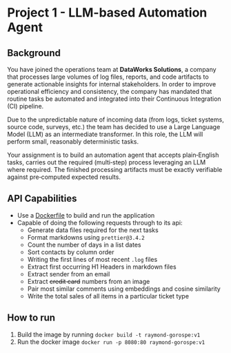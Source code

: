 # Project 1 - LLM-based Automation Agent

## Background

You have joined the operations team at **DataWorks Solutions**, a company that processes large volumes of log files, reports, and code artifacts to generate actionable insights for internal stakeholders. In order to improve operational efficiency and consistency, the company has mandated that routine tasks be automated and integrated into their Continuous Integration (CI) pipeline.

Due to the unpredictable nature of incoming data (from logs, ticket systems, source code, surveys, etc.) the team has decided to use a Large Language Model (LLM) as an intermediate transformer. In this role, the LLM will perform small, reasonably deterministic tasks.

Your assignment is to build an automation agent that accepts plain‑English tasks, carries out the required (multi‑step) process leveraging an LLM where required. The finished processing artifacts must be exactly verifiable against pre‑computed expected results.

## API Capabilities

- Use a [Dockerfile](Dockerfile) to build and run the application
- Capable of doing the following requests through to its api:
    - Generate data files required for the next tasks
    - Format markdowns using `prettier@3.4.2`
    - Count the number of days in a list dates
    - Sort contacts by column order
    - Writing the first lines of most recent `.log` files
    - Extract first occurring H1 Headers in markdown files
    - Extract sender from an email
    - Extract ~~credit card~~ numbers from an image
    - Pair most similar comments using embeddings and cosine similarity
    - Write the total sales of all items in a particular ticket type

## How to run

1. Build the image by running `docker build -t raymond-gorospe:v1`
2. Run the docker image `docker run -p 8080:80 raymond-gorospe:v1`
